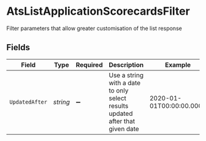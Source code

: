 # AtsListApplicationScorecardsFilter

Filter parameters that allow greater customisation of the list response


## Fields

| Field                                                                         | Type                                                                          | Required                                                                      | Description                                                                   | Example                                                                       |
| ----------------------------------------------------------------------------- | ----------------------------------------------------------------------------- | ----------------------------------------------------------------------------- | ----------------------------------------------------------------------------- | ----------------------------------------------------------------------------- |
| `UpdatedAfter`                                                                | *string*                                                                      | :heavy_minus_sign:                                                            | Use a string with a date to only select results updated after that given date | 2020-01-01T00:00:00.000Z                                                      |